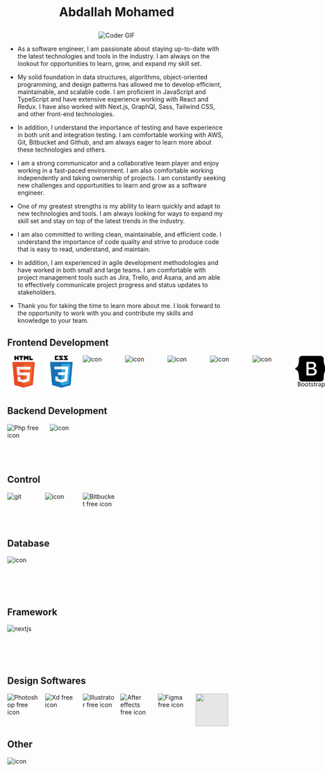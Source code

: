 

# <p align="center"> Abdallah Mohamed  </p>
<p align="center">
<img alt="Coder GIF"  width=300 src="https://miro.medium.com/max/1360/0*7Q3yvSIv_t0ioJ-Z.gif"  />
</p>

- As a software engineer, I am passionate about staying up-to-date with the latest technologies and tools in the industry. I am always on the lookout for opportunities to learn, grow, and expand my skill set.

- My solid foundation in data structures, algorithms, object-oriented programming, and design patterns has allowed me to develop efficient, maintainable, and scalable code. I am proficient in JavaScript and TypeScript and have extensive experience working with React and Redux. I have also worked with Next.js, GraphQl, Sass, Tailwind CSS, and other front-end technologies.

- In addition, I understand the importance of testing and have experience in both unit and integration testing. I am comfortable working with AWS, Git, Bitbucket and Github, and am always eager to learn more about these technologies and others.

- I am a strong communicator and a collaborative team player and enjoy working in a fast-paced environment. I am also comfortable working independently and taking ownership of projects. I am constantly seeking new challenges and opportunities to learn and grow as a software engineer.

- One of my greatest strengths is my ability to learn quickly and adapt to new technologies and tools. I am always looking for ways to expand my skill set and stay on top of the latest trends in the industry.

- I am also committed to writing clean, maintainable, and efficient code. I understand the importance of code quality and strive to produce code that is easy to read, understand, and maintain.

- In addition, I am experienced in agile development methodologies and have worked in both small and large teams. I am comfortable with project management tools such as Jira, Trello, and Asana, and am able to effectively communicate project progress and status updates to stakeholders.


- Thank you for taking the time to learn more about me. I look forward to the opportunity to work with you and contribute my skills and knowledge to your team.

## Frontend Development
<div style="display: flex; align-items: flex-start;">
    <img src="https://raw.githubusercontent.com/devicons/devicon/master/icons/html5/html5-original-wordmark.svg" alt="html5" width="75" height="75" />  &nbsp;&nbsp;&nbsp;
    <img src="https://raw.githubusercontent.com/devicons/devicon/master/icons/css3/css3-original-wordmark.svg" alt="css3" width="75" height="75" /> &nbsp;&nbsp;&nbsp;
  <img src="https://techstack-generator.vercel.app/js-icon.svg" alt="icon" width="86" height="86"  /> &nbsp;&nbsp;&nbsp;
  <img src="https://techstack-generator.vercel.app/ts-icon.svg" alt="icon" width="86" height="86"  /> &nbsp;&nbsp;&nbsp;
  <img src="https://techstack-generator.vercel.app/react-icon.svg" alt="icon" width="86" height="86"  /> &nbsp;&nbsp;&nbsp;
  <img src="https://techstack-generator.vercel.app/redux-icon.svg" alt="icon" width="86" height="86"  /> &nbsp;&nbsp;&nbsp;
  <img src="https://techstack-generator.vercel.app/sass-icon.svg" alt="icon" width="86" height="86"  /> &nbsp;&nbsp;&nbsp;
    <img src="https://raw.githubusercontent.com/devicons/devicon/master/icons/bootstrap/bootstrap-plain-wordmark.svg" alt="bootstrap" width="75" height="75" />
</div>

## Backend Development
<div style="display: flex; align-items: flex-start;">
  <img src="https://cdn-icons-png.flaticon.com/512/5968/5968332.png" width="86" height="86" alt="Php free icon" title="Php free icon"> &nbsp;&nbsp;&nbsp;
  <img src="https://techstack-generator.vercel.app/restapi-icon.svg" alt="icon" width="86" height="86"  /> &nbsp;&nbsp;&nbsp;

  



</div>

## Control
<div style="display: flex; align-items: flex-start;">
  <img src="https://www.vectorlogo.zone/logos/git-scm/git-scm-icon.svg" alt="git" width="75" height="75" /> &nbsp;&nbsp;&nbsp;
  <img src="https://techstack-generator.vercel.app/github-icon.svg" alt="icon" width="75" height="75"  /> &nbsp;&nbsp;&nbsp;
  <img src="https://cdn-icons-png.flaticon.com/512/6125/6125001.png" width="75" height="75" alt="Bitbucket free icon" title="Bitbucket free icon">  &nbsp;&nbsp;&nbsp;
</div>

## Database
<div style="display: flex; align-items: flex-start;">
    <img src="https://techstack-generator.vercel.app/mysql-icon.svg" alt="icon" width="86" height="86" /> &nbsp;&nbsp;&nbsp;
</div>

## Framework
<div style="display: flex; align-items: flex-start;">
<img src="https://cdn.worldvectorlogo.com/logos/nextjs-2.svg" alt="nextjs" width="86" height="86"/> &nbsp;&nbsp;&nbsp;
</div>

## Design Softwares
<div style="display: flex; align-items: flex-start;">
    <img src="https://cdn-icons-png.flaticon.com/512/5968/5968520.png" width="75" height="75" alt="Photoshop free icon" title="Photoshop free icon"> &nbsp;&nbsp;&nbsp;
<img src="https://cdn-icons-png.flaticon.com/512/5611/5611129.png" width="75" height="75" alt="Xd free icon" title="Xd free icon"> &nbsp;&nbsp;&nbsp;
<img src="https://cdn-icons-png.flaticon.com/512/5611/5611037.png" width="75" height="75" alt="Illustrator free icon" title="Illustrator free icon"> &nbsp;&nbsp;&nbsp;
  <img src="https://cdn-icons-png.flaticon.com/512/5611/5611014.png" width="75" height="75" alt="After effects free icon" title="After effects free icon"> &nbsp;&nbsp;&nbsp;
   <img src="https://cdn-icons-png.flaticon.com/512/5968/5968705.png" width="75" height="75" alt="Figma free icon" title="Figma free icon"> &nbsp;&nbsp;&nbsp;
  <img style="display: block;-webkit-user-select: none;margin: auto;background-color: hsl(0, 0%, 90%);transition: background-color 300ms;"  width="75" height="75" src="https://june-changelog.s3.eu-central-1.amazonaws.com/spline_icon_twitter_removebg_preview_db2832210b.png">
</div>

## Other
<div style="display: flex; align-items: flex-start;">
    <img src="https://techstack-generator.vercel.app/aws-icon.svg" alt="icon" width="75" height="75"  />  &nbsp;&nbsp;&nbsp;
</div>

